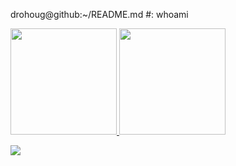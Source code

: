 


drohoug@github:~/README.md #: whoami <br /> 


<div>
  <a href="https://github.com/drohoug">
  <img height="170em" src="https://github-readme-stats.vercel.app/api?username=drohoug&theme=dark&include_all_comits=true&count_private=true"/>
  <img height="170em" src="https://github-readme-stats.vercel.app/api/top-langs/?username=drohoug&layout-compact&langs_count&theme=dark"/>
  </a>
</div>


<a href="https://tryhackme.com/p/dhgx" target="_blank"><img src="background-image: url(https://tryhackme-images.s3.amazonaws.com/user-avatars/372a89f449dc893f1ca356bb013272c8.png"></a>

